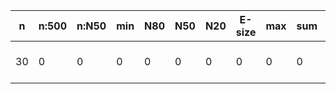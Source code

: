 n    |n:500  |n:N50  |min  |N80  |N50  |N20  |E-size  |max  |sum  |name
---  |---    |---    |---  |---  |---  |---  |---     |---  |---  |---
30   |0      |0      |0    |0    |0    |0    |0       |0    |0    |output-87-unitigs.fa

